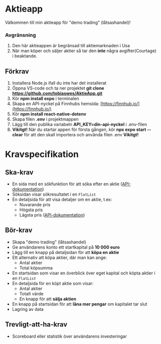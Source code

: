 # Aktieapp

Välkommen till min aktieapp för "demo trading" (låtsashandel)!

### Avgränsning
1. Den här aktieappen är begränsad till aktiemarknaden i Usa
2. När man köper och säljer aktier så tar den **inte** några avgifter(Courtage) i beaktande.

## Förkrav
1. Installera Node.js ifall du inte har det installerat
2. Öppna VS-code och ta ner projektet **git clone https://github.com/tobiaswes/AktieApp.git**
3. Kör **npm install expo** i terminalen
4. Skapa en API-nyckel på Finnhubs hemsida: [https://finnhub.io/](https://finnhub.io/)
5. Kör **npm install react-native-dotenv**
6. Skapa filen **.env** i projektmappen
7. Lägg till den publika variabeln **API_KEY=din-api-nyckel** i .env-filen
8. **Vikitgt!** När du startar appen för första gången, kör **npx expo start --clear** för att den skall importera och använda filen .env **Vikitgt!**

# Kravspecifikation

## Ska-krav
- En sida med en sökfunktion för att söka efter en aktie ([API-dokumentation](https://finnhub.io/docs/api/symbol-search))
- Söksidan visar sökresultatet i en `FlatList`
- En detaljsida för att visa detaljer om en aktie, t.ex:
  - Nuvarande pris
  - Högsta pris
  - Lägsta pris ([API-dokumentation](https://finnhub.io/docs/api/quote))

## Bör-krav
- Skapa "demo trading" (låtsashandel)
- Ge användarens konto ett startkapital på **10 000 euro**
- Lägg till en knapp på detaljsidan för att **köpa en aktie**
- Ett alternativ att köpa aktier, där man kan ange:
  - Antal aktier
  - Total köpsumma
- En startsidan som visar en överblick över eget kapital och köpta aktier i en `FlatList` 
- En detaljsida för en köpt aktie som visar:
  - Antal aktier
  - Totalt värde
  - En knapp för att **sälja aktien**
- En knapp på startsidan för att **låna mer pengar** om kapitalet tar slut
- Lagring av data

## Trevligt-att-ha-krav
- Scoreboard eller statistik över användarens investeringar